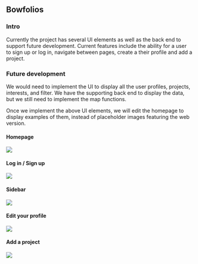 ## Bowfolios

### Intro

Currently the project has several UI elements as well as the back end to support future development.
Current features include the ability for a user to sign up or log in, navigate between pages, create a their profile and add a project.

### Future development

We would need to implement the UI to display all the user profiles, projects, interests, and filter. We have the supporting back end to display the data, but we still need to implement the map functions.

Once we implement the above UI elements, we will edit the homepage to display examples of them, instead of placeholder images featuring the web version.

#### Homepage

![](pagesImages\homescreen.png)

#### Log in / Sign up

![](pagesImages\login.png)

#### Sidebar

![](pagesImages\Sidebar.png)

#### Edit your profile

![](pagesImages\yourprofile.png)

#### Add a project

![](pagesImages\addproject.png)
